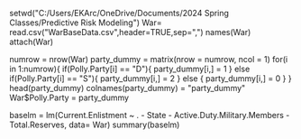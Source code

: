 setwd("C:/Users/EKArc/OneDrive/Documents/2024 Spring Classes/Predictive Risk Modeling")
War= read.csv("WarBaseData.csv",header=TRUE,sep=",")
names(War)
attach(War)

numrow = nrow(War)
party_dummy = matrix(nrow = numrow, ncol = 1)
for(i in 1:numrow){
  if(Polly.Party[i] == "D"){
    party_dummy[i,] = 1
  } else if(Polly.Party[i] == "S"){
    party_dummy[i,] = 2
  } else {
    party_dummy[i,] = 0
  }
}
head(party_dummy)
colnames(party_dummy) = "party_dummy"
War$Polly.Party = party_dummy

baselm = lm(Current.Enlistment ~ . - State - Active.Duty.Military.Members - Total.Reserves, data= War)
summary(baselm)
